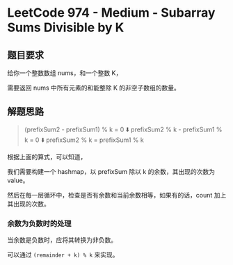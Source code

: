 # LeetCode 974 - Medium - Subarray Sums Divisible by K

## 题目要求

给你一个整数数组 nums，和一个整数 K，

需要返回 nums 中所有元素的和能整除 K 的非空子数组的数量。

## 解题思路

> (prefixSum2 - prefixSum1) % k = 0
> ⬇️
> prefixSum2 % k - prefixSum1 % k = 0
> ⬇️
> prefixSum2 % k = prefixSum1 % k

根据上面的算式，可以知道，

我们需要构建一个 hashmap，以 prefixSum 除以 k 的余数，其出现的次数为 value。

然后在每一层循环中，检查是否有余数和当前余数相等，如果有的话，count 加上其出现的次数。

### 余数为负数时的处理

当余数是负数时，应将其转换为非负数。

可以通过 `(remainder + k) % k` 来实现。
